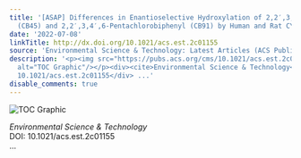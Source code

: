 ```yaml
---
title: '[ASAP] Differences in Enantioselective Hydroxylation of 2,2′,3,6-Tetrachlorobiphenyl
  (CB45) and 2,2′,3,4′,6-Pentachlorobiphenyl (CB91) by Human and Rat CYP2B Subfamilies'
date: '2022-07-08'
linkTitle: http://dx.doi.org/10.1021/acs.est.2c01155
source: 'Environmental Science & Technology: Latest Articles (ACS Publications)'
description: '<p><img src="https://pubs.acs.org/cms/10.1021/acs.est.2c01155/asset/images/medium/es2c01155_0011.gif"
  alt="TOC Graphic"/></p><div><cite>Environmental Science & Technology</cite></div><div>DOI:
  10.1021/acs.est.2c01155</div> ...'
disable_comments: true
---
```

<p><img src="https://pubs.acs.org/cms/10.1021/acs.est.2c01155/asset/images/medium/es2c01155_0011.gif" alt="TOC Graphic"/></p><div><cite>Environmental Science & Technology</cite></div><div>DOI: 10.1021/acs.est.2c01155</div> ...